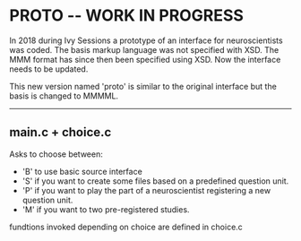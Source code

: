 # PROTO -- WORK IN PROGRESS

In 2018 during Ivy Sessions a prototype of an interface for neuroscientists was coded. The basis markup language was not specified with XSD. The MMM format has since then been specified using XSD. Now the interface needs to be updated. 

This new version named 'proto' is similar to the original interface but the basis is changed to MMMML. 


---

## main.c + choice.c

Asks to choose between:
- 'B' to use basic source interface
- 'S' if you want to create some files based on a predefined question unit.
- 'P' if you want to play the part of a neuroscientist registering a new question unit.
- 'M' if you want to two pre-registered studies.

fundtions invoked depending on choice are defined in choice.c
